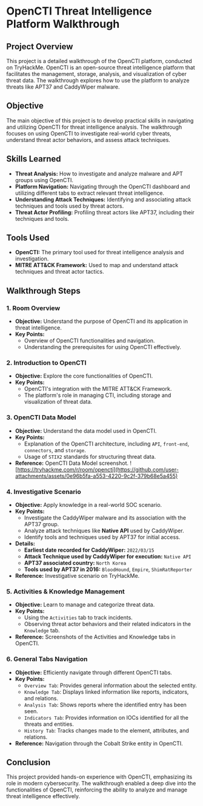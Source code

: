 # OpenCTI Threat Intelligence Platform Walkthrough

## Project Overview

This project is a detailed walkthrough of the OpenCTI platform, conducted on TryHackMe. OpenCTI is an open-source threat intelligence platform that facilitates the management, storage, analysis, and visualization of cyber threat data. The walkthrough explores how to use the platform to analyze threats like APT37 and CaddyWiper malware.

## Objective

The main objective of this project is to develop practical skills in navigating and utilizing OpenCTI for threat intelligence analysis. The walkthrough focuses on using OpenCTI to investigate real-world cyber threats, understand threat actor behaviors, and assess attack techniques.

## Skills Learned

- **Threat Analysis:** How to investigate and analyze malware and APT groups using OpenCTI.
- **Platform Navigation:** Navigating through the OpenCTI dashboard and utilizing different tabs to extract relevant threat intelligence.
- **Understanding Attack Techniques:** Identifying and associating attack techniques and tools used by threat actors.
- **Threat Actor Profiling:** Profiling threat actors like APT37, including their techniques and tools.

## Tools Used

- **OpenCTI:** The primary tool used for threat intelligence analysis and investigation.
- **MITRE ATT&CK Framework:** Used to map and understand attack techniques and threat actor tactics.

## Walkthrough Steps

### 1. Room Overview
- **Objective:** Understand the purpose of OpenCTI and its application in threat intelligence.
- **Key Points:** 
  - Overview of OpenCTI functionalities and navigation.
  - Understanding the prerequisites for using OpenCTI effectively.

### 2. Introduction to OpenCTI
- **Objective:** Explore the core functionalities of OpenCTI.
- **Key Points:** 
  - OpenCTI's integration with the MITRE ATT&CK Framework.
  - The platform's role in managing CTI, including storage and visualization of threat data.

### 3. OpenCTI Data Model
- **Objective:** Understand the data model used in OpenCTI.
- **Key Points:** 
  - Explanation of the OpenCTI architecture, including `API`, `front-end`, `connectors`, and `storage`.
  - Usage of `STIX2` standards for structuring threat data.
- **Reference:** OpenCTI Data Model screenshot.
![https://tryhackme.com/r/room/opencti](https://github.com/user-attachments/assets/0e96b5fa-a553-4220-9c2f-379b68e5a455)


### 4. Investigative Scenario
- **Objective:** Apply knowledge in a real-world SOC scenario.
- **Key Points:** 
  - Investigate the CaddyWiper malware and its association with the APT37 group.
  - Analyze attack techniques like **Native API** used by CaddyWiper.
  - Identify tools and techniques used by APT37 for initial access.
- **Details:**
  - **Earliest date recorded for CaddyWiper:** `2022/03/15`
  - **Attack Technique used by CaddyWiper for execution:** `Native API`
  - **APT37 associated country:** `North Korea`
  - **Tools used by APT37 in 2016:** `BloodHound`, `Empire`, `ShimRatReporter`
- **Reference:** Investigative scenario on TryHackMe.

### 5. Activities & Knowledge Management
- **Objective:** Learn to manage and categorize threat data.
- **Key Points:** 
  - Using the `Activities` tab to track incidents.
  - Observing threat actor behaviors and their related indicators in the `Knowledge` tab.
- **Reference:** Screenshots of the Activities and Knowledge tabs in OpenCTI.

### 6. General Tabs Navigation
- **Objective:** Efficiently navigate through different OpenCTI tabs.
- **Key Points:** 
  - `Overview Tab`: Provides general information about the selected entity.
  - `Knowledge Tab`: Displays linked information like reports, indicators, and relations.
  - `Analysis Tab`: Shows reports where the identified entry has been seen.
  - `Indicators Tab`: Provides information on IOCs identified for all the threats and entities.
  - `History Tab`: Tracks changes made to the element, attributes, and relations.
- **Reference:** Navigation through the Cobalt Strike entity in OpenCTI.

## Conclusion

This project provided hands-on experience with OpenCTI, emphasizing its role in modern cybersecurity. The walkthrough enabled a deep dive into the functionalities of OpenCTI, reinforcing the ability to analyze and manage threat intelligence effectively.
